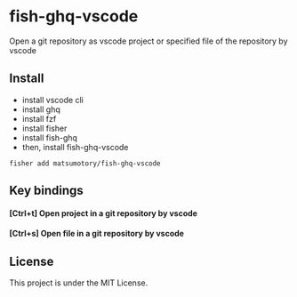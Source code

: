 # fish-ghq-vscode
Open a git repository as vscode project or specified file of the repository by vscode

## Install
- install vscode cli
- install ghq
- install fzf
- install fisher
- install fish-ghq
- then, install fish-ghq-vscode

```
fisher add matsumotory/fish-ghq-vscode
```

## Key bindings

#### [Ctrl+t] Open project in a git repository by vscode

#### [Ctrl+s] Open file in a git repository by vscode

## License

This project is under the MIT License.